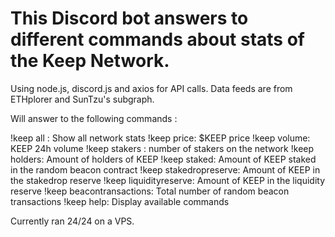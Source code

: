 # This Discord bot answers to different commands about stats of the Keep Network.

Using node.js, discord.js and axios for API calls.
Data feeds are from ETHplorer and SunTzu's subgraph.

Will answer to the following commands : 

!keep all : Show all network stats
!keep price: $KEEP price
!keep volume: KEEP 24h volume 
!keep stakers : number of stakers on the network 
!keep holders: Amount of holders of KEEP 
!keep staked: Amount of KEEP staked in the random beacon contract 
!keep stakedropreserve: Amount of KEEP in the stakedrop reserve 
!keep liquidityreserve: Amount of KEEP in the liquidity reserve 
!keep beacontransactions: Total number of random beacon transactions
!keep help: Display available commands

Currently ran 24/24 on a VPS. 
